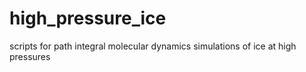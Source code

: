 # high_pressure_ice
scripts for path integral molecular dynamics simulations of ice at high pressures
